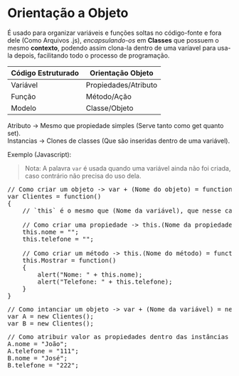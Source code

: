 # Orientação a Objeto

É usado para organizar variáveis e funções soltas no código-fonte e fora dele (Como Arquivos .js), *encapsulando-os* em **Classes** que possuem o mesmo **contexto**, podendo assim clona-la dentro de uma varíavel para usa-la depois, facilitando todo o processo de programação.

Código Estruturado | Orientação Objeto
--- | ---
Variável | Propiedades/Atributo
Função | Método/Ação
Modelo | Classe/Objeto

Atributo -> Mesmo que propiedade simples (Serve tanto como get quanto set).<br>
Instancias -> Clones de classes (Que são inseridas dentro de uma variável).<br>

Exemplo (Javascript):

> Nota: A palavra `var` é usada quando uma variável ainda não foi criada, caso contrário não precisa do uso dela.

<pre>
// Como criar um objeto -> var + (Nome do objeto) = function() {  ...  }
var Clientes = function()
{
    // `this` é o mesmo que (Nome da variável), que nesse caso é `Clientes`.  
    
    // Como criar uma propiedade -> this.(Nome da propiedade) = (Valor);
    this.nome = "";
    this.telefone = "";
    
    // Como criar um método -> this.(Nome do método) = function () { ... }
    this.Mostrar = function()
    {
        alert("Nome: " + this.nome);
        alert("Telefone: " + this.telefone);
    }
}
</pre>

<pre>
// Como intanciar um objeto -> var + (Nome da variável) = new (Nome do objeto junto com parênteses)
var A = new Clientes();
var B = new Clientes();
</pre>

<pre>
// Como atribuir valor as propiedades dentro das instâncias -> (Nome da variável).(Nome do atributo) = (Valor);
A.nome = "João";
A.telefone = "111";
B.nome = "José";
B.telefone = "222";
</pre>
